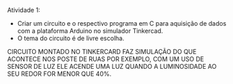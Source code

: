 Atividade 1:
- Criar um circuito e o respectivo programa em C para aquisição de
dados com a plataforma Arduino no simulador Tinkercad.
- O tema do circuito é de livre escolha.



CIRCUITO MONTADO NO TINKERCARD FAZ SIMULAÇÃO DO QUE ACONTECE NOS POSTE DE RUAS POR EXEMPLO, COM UM USO DE SENSOR DE LUZ ELE ACENDE UMA LUZ QUANDO A LUMINOSIDADE
AO SEU REDOR FOR MENOR QUE 40%.
